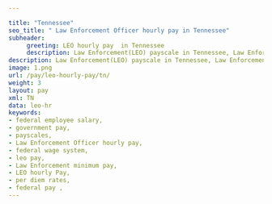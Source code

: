 ```yaml
---

title: "Tennessee"
seo_title: " Law Enforcement Officer hourly pay in Tennessee"
subheader:
     greeting: LEO hourly pay  in Tennessee
     description: Law Enforcement(LEO) payscale in Tennessee, Law Enforcement Officer hourly pay, Law Enforcement hourly pay, updated for year 2024.
description: Law Enforcement(LEO) payscale in Tennessee, Law Enforcement Officer hourly pay, Law Enforcement hourly pay, updated for year 2024.
image: 1.png
url: /pay/leo-hourly-pay/tn/
weight: 3
layout: pay
xml: TN
data: leo-hr
keywords:
- federal employee salary,
- government pay,
- payscales,
- Law Enforcement Officer hourly pay,
- federal wage system,
- leo pay,
- Law Enforcement minimum pay,
- LEO hourly Pay,
- per diem rates,
- federal pay ,
---
```

